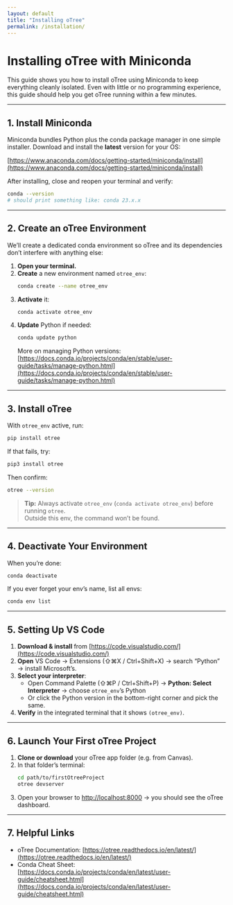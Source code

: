 ```yaml
---
layout: default
title: "Installing oTree"
permalink: /installation/
---
```


# Installing oTree with Miniconda

This guide shows you how to install oTree using Miniconda to keep everything cleanly isolated. Even with little or no programming experience, this guide should help you get oTree running within a few minutes.

---

## 1. Install Miniconda

Miniconda bundles Python plus the conda package manager in one simple installer. Download and install the **latest** version for your OS:

[https://www.anaconda.com/docs/getting-started/miniconda/install](https://www.anaconda.com/docs/getting-started/miniconda/install)

After installing, close and reopen your terminal and verify:

```bash
conda --version
# should print something like: conda 23.x.x
```

---

## 2. Create an oTree Environment

We’ll create a dedicated conda environment so oTree and its dependencies don’t interfere with anything else:

1. **Open your terminal.**  
2. **Create** a new environment named `otree_env`:
   ```bash
   conda create --name otree_env
   ```
3. **Activate** it:
   ```bash
   conda activate otree_env
   ```
4. **Update** Python if needed:
   ```bash
   conda update python
   ```
   More on managing Python versions:
   [https://docs.conda.io/projects/conda/en/stable/user-guide/tasks/manage-python.html](https://docs.conda.io/projects/conda/en/stable/user-guide/tasks/manage-python.html)

---

## 3. Install oTree

With `otree_env` active, run:

```bash
pip install otree
```

If that fails, try:

```bash
pip3 install otree
```

Then confirm:

```bash
otree --version
```

> **Tip:** Always activate `otree_env` (`conda activate otree_env`) before running `otree`.  
> Outside this env, the command won’t be found.

---

## 4. Deactivate Your Environment

When you’re done:

```bash
conda deactivate
```

If you ever forget your env’s name, list all envs:

```bash
conda env list
```

---

## 5. Setting Up VS Code

1. **Download & install** from [https://code.visualstudio.com/](https://code.visualstudio.com/)
2. **Open** VS Code → Extensions (⇧⌘X / Ctrl+Shift+X) → search “Python” → install Microsoft’s.  
3. **Select your interpreter**:
   - Open Command Palette (⇧⌘P / Ctrl+Shift+P) → **Python: Select Interpreter** → choose `otree_env`’s Python  
   - Or click the Python version in the bottom-right corner and pick the same.  
4. **Verify** in the integrated terminal that it shows `(otree_env)`.

---

## 6. Launch Your First oTree Project

1. **Clone or download** your oTree app folder (e.g. from Canvas).  
2. In that folder’s terminal:
   ```bash
   cd path/to/firstOtreeProject
   otree devserver
   ```
3. Open your browser to [http://localhost:8000](http://localhost:8000) → you should see the oTree dashboard.

---

## 7. Helpful Links

- oTree Documentation: [https://otree.readthedocs.io/en/latest/](https://otree.readthedocs.io/en/latest/)
- Conda Cheat Sheet: [https://docs.conda.io/projects/conda/en/latest/user-guide/cheatsheet.html](https://docs.conda.io/projects/conda/en/latest/user-guide/cheatsheet.html)
